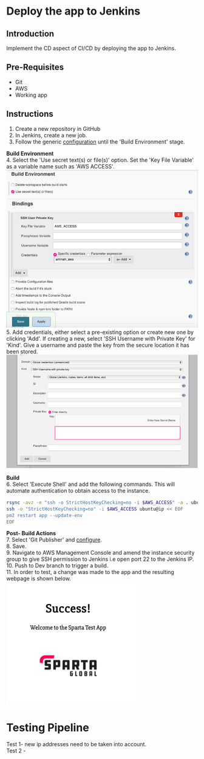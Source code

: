 # Deploy the app to Jenkins

## Introduction
Implement the CD aspect of CI/CD by deploying the app to Jenkins.

## Pre-Requisites
* Git
* AWS
* Working app

## Instructions
1. Create a new repository in GitHub
2. In Jenkins, create a new job.
3. Follow the generic [configuration](https://github.com/A-Ahmed100216/Sparta_node_app) until the 'Build Environment' stage.    

**Build Environment**  
4. Select the 'Use secret text(s) or file(s)' option. Set the 'Key File Variable' as a variable name such as 'AWS ACCESS'.    
![Build_env](images/build_env.png)   
5. Add credentials, either select a pre-existing option or create new one by clicking 'Add'. If creating a new, select 'SSH Username with Private Key' for 'Kind'. Give a username and paste the key from the secure location it has been stored.
![cred](images/ssh_access.png)      


**Build**   
6. Select 'Execute Shell'  and add the following commands. This will automate authentication to obtain access to the instance.
```bash
rsync -avz -e "ssh -o StrictHostKeyChecking=no -i $AWS_ACCESS" -a . ubuntu@ip:~/
ssh -o "StrictHostKeyChecking=no" -i $AWS_ACCESS ubuntu@ip << EOF
pm2 restart app --update-env
EOF
```     
**Post- Build Actions**  
7. Select 'Git Publisher' and [configure](https://github.com/A-Ahmed100216/Sparta_node_app).    
8. Save.   
9. Navigate to AWS Management Console and amend the instance security group to give SSH permission to Jenkins i.e open port 22 to the Jenkins IP.     
10. Push to Dev branch to trigger a build.     
11. In order to test, a change was made to the app and the resulting webpage is shown below.    
![newpage](images/altered_page.png)


# Testing Pipeline
Test 1- new ip addresses need to be taken into account.  
Test 2 - 
